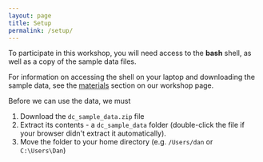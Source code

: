 ```yaml
---
layout: page
title: Setup
permalink: /setup/
---
```


To participate in this workshop, you will need access to the **bash** shell, as well as a copy of the sample data files.

For information on accessing the shell on your laptop and downloading the sample data, see the [materials](https://duke-gcb.github.io/SciComp-Nov-2017/#materials) section on our workshop page.

Before we can use the data, we must

1. Download the `dc_sample_data.zip` file
2. Extract its contents - a `dc_sample_data` folder (double-click the file if your browser didn't extract it automatically).
3. Move the folder to your home directory (e.g. `/Users/dan` or `C:\Users\Dan`)

